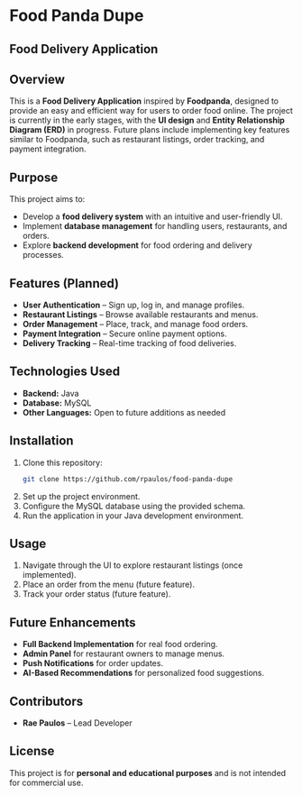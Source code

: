 # Food Panda Dupe  
## Food Delivery Application  

## Overview  
This is a **Food Delivery Application** inspired by **Foodpanda**, designed to provide an easy and efficient way for users to order food online. The project is currently in the early stages, with the **UI design** and **Entity Relationship Diagram (ERD)** in progress. Future plans include implementing key features similar to Foodpanda, such as restaurant listings, order tracking, and payment integration.  

## Purpose  
This project aims to:  
- Develop a **food delivery system** with an intuitive and user-friendly UI.  
- Implement **database management** for handling users, restaurants, and orders.  
- Explore **backend development** for food ordering and delivery processes.  

## Features (Planned)  
- **User Authentication** – Sign up, log in, and manage profiles.  
- **Restaurant Listings** – Browse available restaurants and menus.  
- **Order Management** – Place, track, and manage food orders.  
- **Payment Integration** – Secure online payment options.  
- **Delivery Tracking** – Real-time tracking of food deliveries.  

## Technologies Used  
- **Backend:** Java  
- **Database:** MySQL  
- **Other Languages:** Open to future additions as needed  

## Installation  
1. Clone this repository:  
   ```sh  
   git clone https://github.com/rpaulos/food-panda-dupe  
   ```  
2. Set up the project environment.  
3. Configure the MySQL database using the provided schema.  
4. Run the application in your Java development environment.  

## Usage  
1. Navigate through the UI to explore restaurant listings (once implemented).  
2. Place an order from the menu (future feature).  
3. Track your order status (future feature).  

## Future Enhancements  
- **Full Backend Implementation** for real food ordering.  
- **Admin Panel** for restaurant owners to manage menus.  
- **Push Notifications** for order updates.  
- **AI-Based Recommendations** for personalized food suggestions.  

## Contributors  
- **Rae Paulos** – Lead Developer  

## License  
This project is for **personal and educational purposes** and is not intended for commercial use.  

